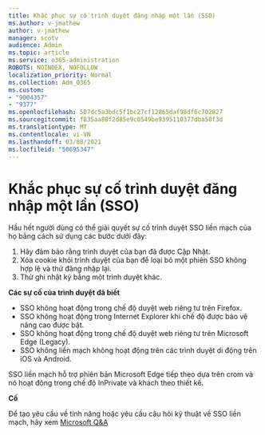```yaml
---
title: Khắc phục sự cố trình duyệt đăng nhập một lần (SSO)
ms.author: v-jmathew
author: v-jmathew
manager: scotv
audience: Admin
ms.topic: article
ms.service: o365-administration
ROBOTS: NOINDEX, NOFOLLOW
localization_priority: Normal
ms.collection: Adm_O365
ms.custom:
- "9004357"
- "9377"
ms.openlocfilehash: 507dc5a3bdc5f1bc27cf12865daf98df6c702827
ms.sourcegitcommit: f835aa80f2d85e9c0549be9395110377dba50f3d
ms.translationtype: MT
ms.contentlocale: vi-VN
ms.lasthandoff: 03/08/2021
ms.locfileid: "50695347"
---
```

# <a name="troubleshoot-seamless-single-sign-on-sso-browser-issues"></a>Khắc phục sự cố trình duyệt đăng nhập một lần (SSO)

Hầu hết người dùng có thể giải quyết sự cố trình duyệt SSO liền mạch của họ bằng cách sử dụng các bước dưới đây:

1. Hãy đảm bảo rằng trình duyệt của bạn đã được Cập Nhật.
2. Xóa cookie khỏi trình duyệt của bạn để loại bỏ một phiên SSO không hợp lệ và thử đăng nhập lại.
3. Thử ghi nhật ký bằng một trình duyệt khác.

**Các sự cố của trình duyệt đã biết**

- SSO không hoạt động trong chế độ duyệt web riêng tư trên Firefox.
- SSO không hoạt động trong Internet Explorer khi chế độ được bảo vệ nâng cao được bật.
- SSO không hoạt động trong chế độ duyệt web riêng tư trên Microsoft Edge (Legacy).
- SSO không liền mạch không hoạt động trên các trình duyệt di động trên iOS và Android.

SSO liền mạch hỗ trợ phiên bản Microsoft Edge tiếp theo dựa trên crom và nó hoạt động trong chế độ InPrivate và khách theo thiết kế.

**Cố**

Để tạo yêu cầu về tính năng hoặc yêu cầu câu hỏi kỹ thuật về SSO liền mạch, hãy xem [Microsoft Q&A](https://docs.microsoft.com/answers/topics/azure-ad-single-sign-on.html)
